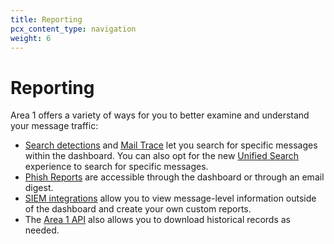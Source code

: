 ```yaml
---
title: Reporting
pcx_content_type: navigation
weight: 6
---
```


# Reporting

Area 1 offers a variety of ways for you to better examine and understand your message traffic:

- [Search detections](/email-security/reporting/search/detection-search/) and [Mail Trace](/email-security/reporting/search/mailtrace/) let you search for specific messages within the dashboard. You can also opt for the new [Unified Search](/reporting/search/unified-search/) experience to search for specific messages.
- [Phish Reports](/email-security/reporting/phish-reports/) are accessible through the dashboard or through an email digest.
- [SIEM integrations](/email-security/reporting/siem-integration/) allow you to view message-level information outside of the dashboard and create your own custom reports.
- The [Area 1 API](/email-security/api/) also allows you to download historical records as needed.